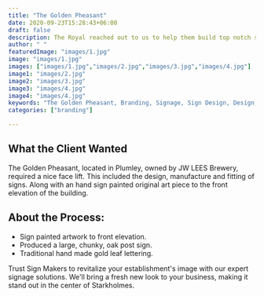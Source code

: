 ```yaml
---
title: "The Golden Pheasant"
date: 2020-09-23T15:28:43+06:00
draft: false
description: The Royal reached out to us to help them build top notch sign boards for their business
author: " "
featuredImage: "images/1.jpg"
image: "images/1.jpg"
images: ["images/1.jpg","images/2.jpg","images/3.jpg","images/4.jpg"]
image1: "images/2.jpg"
image2: "images/3.jpg"
image3: "images/4.jpg"
image4: "images/4.jpg"
keywords: "The Golden Pheasant, Branding, Signage, Sign Design, Design, interior signage, exterior design"
categories: ["branding"]

---
```

## What the Client Wanted
The Golden Pheasant, located in Plumley, owned by JW LEES Brewery, required a nice face lift. This included the design, manufacture and fitting of signs. Along with an hand sign painted original art piece to the front elevation of the building.

## About the Process:
- Sign painted artwork to front elevation.
- Produced a large, chunky, oak post sign.
- Traditional hand made gold leaf lettering.



Trust Sign Makers to revitalize your establishment's image with our expert signage solutions. We'll bring a fresh new look to your business, making it stand out in the center of Starkholmes.

